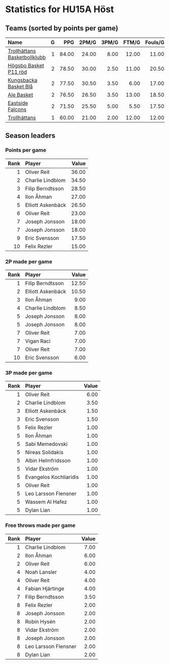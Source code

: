 # Statistics for HU15A Höst

## Teams (sorted by points per game)

| Name | G | PPG | 2PM/G | 3PM/G | FTM/G | Fouls/G |
|:-----|--:|----:|------:|------:|------:|--------:|
| [Trollhättans Basketbollklubb](hu15a_höst_team_1.md) | 1 | 84.00 | 24.00 | 8.00 | 12.00 | 11.00 |
| [Högsbo Basket P11 röd](hu15a_höst_team_2.md) | 2 | 78.50 | 30.00 | 2.50 | 11.00 | 20.50 |
| [Kungsbacka Basket Blå](hu15a_höst_team_3.md) | 2 | 77.50 | 30.50 | 3.50 | 6.00 | 17.00 |
| [Ale Basket](hu15a_höst_team_4.md) | 2 | 76.50 | 26.50 | 3.50 | 13.00 | 18.50 |
| [Eastside Falcons](hu15a_höst_team_5.md) | 2 | 71.50 | 25.50 | 5.00 | 5.50 | 17.50 |
| [Trollhättans](hu15a_höst_team_6.md) | 1 | 60.00 | 21.00 | 2.00 | 12.00 | 12.00 |

## Season leaders

### Points per game

| Rank | Player | Value |
|----:|:-------|------:|
| 1 | Oliver Reit | 36.00 |
| 2 | Charlie Lindblom | 34.50 |
| 3 | Filip Berndtsson | 28.50 |
| 4 | Ilon Åhman | 27.00 |
| 5 | Elliott Askenbäck | 26.50 |
| 6 | Oliver Reit | 23.00 |
| 7 | Joseph Jonsson | 18.00 |
| 7 | Joseph Jonsson | 18.00 |
| 9 | Eric Svensson | 17.50 |
| 10 | Felix Rezler | 15.00 |

### 2P made per game

| Rank | Player | Value |
|----:|:-------|------:|
| 1 | Filip Berndtsson | 12.50 |
| 2 | Elliott Askenbäck | 10.50 |
| 3 | Ilon Åhman | 9.00 |
| 4 | Charlie Lindblom | 8.50 |
| 5 | Joseph Jonsson | 8.00 |
| 5 | Joseph Jonsson | 8.00 |
| 7 | Oliver Reit | 7.00 |
| 7 | Vigan Raci | 7.00 |
| 7 | Oliver Reit | 7.00 |
| 10 | Eric Svensson | 6.00 |

### 3P made per game

| Rank | Player | Value |
|----:|:-------|------:|
| 1 | Oliver Reit | 6.00 |
| 2 | Charlie Lindblom | 3.50 |
| 3 | Elliott Askenbäck | 1.50 |
| 3 | Eric Svensson | 1.50 |
| 5 | Felix Rezler | 1.00 |
| 5 | Ilon Åhman | 1.00 |
| 5 | Sabi Memedovski | 1.00 |
| 5 | Nireas Solidakis | 1.00 |
| 5 | Albin Helmfridsson | 1.00 |
| 5 | Vidar Ekström | 1.00 |
| 5 | Evangelos Kochliaridis | 1.00 |
| 5 | Oliver Reit | 1.00 |
| 5 | Leo Larsson Flensner | 1.00 |
| 5 | Wassem Al Hafez | 1.00 |
| 5 | Dylan Lian | 1.00 |

### Free throws made per game

| Rank | Player | Value |
|----:|:-------|------:|
| 1 | Charlie Lindblom | 7.00 |
| 2 | Ilon Åhman | 6.00 |
| 2 | Oliver Reit | 6.00 |
| 4 | Noah Lansler | 4.00 |
| 4 | Oliver Reit | 4.00 |
| 4 | Fabian Hjärtinge | 4.00 |
| 7 | Filip Berndtsson | 3.50 |
| 8 | Felix Rezler | 2.00 |
| 8 | Joseph Jonsson | 2.00 |
| 8 | Robin Hysén | 2.00 |
| 8 | Vidar Ekström | 2.00 |
| 8 | Joseph Jonsson | 2.00 |
| 8 | Leo Larsson Flensner | 2.00 |
| 8 | Dylan Lian | 2.00 |

